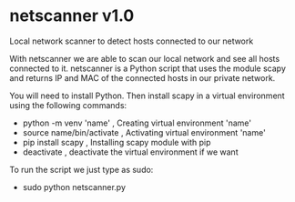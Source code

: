# netscanner v1.0
Local network scanner to detect hosts connected to our network

With netscanner we are able to scan our local network and see all hosts connected to it. netscanner is a 
Python script that uses the module scapy and returns IP and MAC of the connected hosts in our private network.

You will need to install Python. Then install scapy in a virtual environment using the following commands:
  - python -m venv 'name' , Creating virtual environment 'name'
  - source name/bin/activate , Activating virtual environment 'name'
  - pip install scapy , Installing scapy module with pip
  - deactivate , deactivate the virtual environment if we want

To run the script we just type as sudo:
  - sudo python netscanner.py



